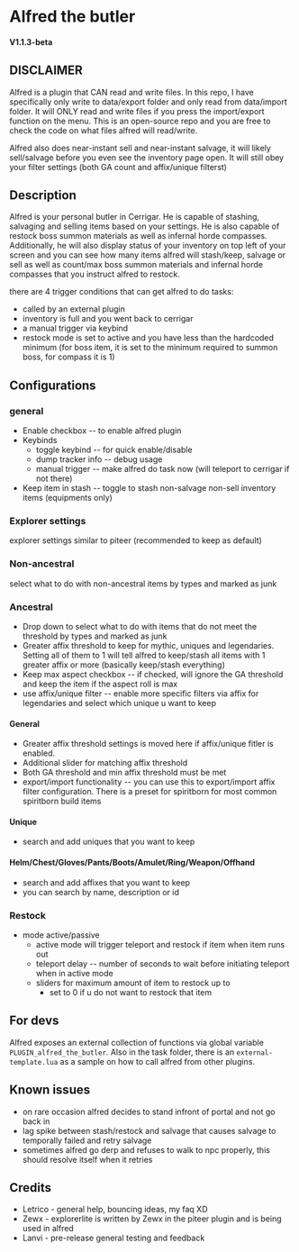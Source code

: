 # Alfred the butler
#### V1.1.3-beta
## DISCLAIMER
Alfred is a plugin that CAN read and write files. In this repo, I have specifically only write to data/export folder and only read from data/import folder. It will ONLY read and write files if you press the import/export function on the menu. This is an open-source repo and you are free to check the code on what files alfred will read/write.

Alfred also does near-instant sell and near-instant salvage, it will likely sell/salvage before you even see the inventory page open. It will still obey your filter settings (both GA count and affix/unique filterst)

## Description
Alfred is your personal butler in Cerrigar. He is capable of stashing, salvaging and selling items based on your settings. He is also capable of restock boss summon materials as well as infernal horde compasses. Additionally, he will also display status of your inventory on top left of your screen and you can see how many items alfred will stash/keep, salvage or sell as well as count/max boss summon materials and infernal horde compasses that you instruct alfred to restock.

there are 4 trigger conditions that can get alfred to do tasks:
- called by an external plugin
- inventory is full and you went back to cerrigar
- a manual trigger via keybind
- restock mode is set to active and you have less than the hardcoded minimum (for boss item, it is set to the minimum required to summon boss, for compass it is 1)

## Configurations
### general
- Enable checkbox -- to enable alfred plugin
- Keybinds
  - toggle keybind -- for quick enable/disable
  - dump tracker info -- debug usage
  - manual trigger -- make alfred do task now (will teleport to cerrigar if not there)
- Keep item in stash -- toggle to stash non-salvage non-sell inventory items (equipments only)
### Explorer settings
explorer settings similar to piteer (recommended to keep as default)

### Non-ancestral
select what to do with non-ancestral items by types and marked as junk

### Ancestral
- Drop down to select what to do with items that do not meet the threshold by types and marked as junk
- Greater affix threshold to keep for mythic, uniques and legendaries. Setting all of them to 1 will tell alfred to keep/stash all items with 1 greater affix or more (basically keep/stash everything)
- Keep max aspect checkbox -- if checked, will ignore the GA threshold and keep the item if the aspect roll is max
- use affix/unique filter -- enable more specific filters via affix for legendaries and select which unique u want to keep
#### General
- Greater affix threshold settings is moved here if affix/unique fitler is enabled.
- Additional slider for matching affix threshold
- Both GA threshold and min affix threshold must be met
- export/import functionality -- you can use this to export/import affix filter configuration. There is a preset for spiritborn for most common spiritborn build items
#### Unique
- search and add uniques that you want to keep
#### Helm/Chest/Gloves/Pants/Boots/Amulet/Ring/Weapon/Offhand
- search and add affixes that you want to keep
- you can search by name, description or id
### Restock
- mode active/passive
  - active mode will trigger teleport and restock if item when item runs out
  - teleport delay -- number of seconds to wait before initiating teleport when in active mode
  - sliders for maximum amount of item to restock up to
    - set to 0 if u do not want to restock that item

## For devs
Alfred exposes an external collection of functions via global variable `PLUGIN_alfred_the_butler`.
Also in the task folder, there is an `external-template.lua` as a sample on how to call alfred from other plugins.

## Known issues
- on rare occasion alfred decides to stand infront of portal and not go back in
- lag spike between stash/restock and salvage that causes salvage to temporally failed and retry salvage
- sometimes alfred go derp and refuses to walk to npc properly, this should resolve itself when it retries

## Credits
- Letrico - general help, bouncing ideas, my faq XD
- Zewx - explorerlite is written by Zewx in the piteer plugin and is being used in alfred
- Lanvi - pre-release general testing and feedback
